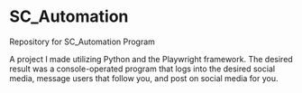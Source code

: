 # SC_Automation
Repository for SC_Automation Program


A project I made utilizing Python and the Playwright framework. The desired result was a console-operated program that logs into the desired social media, message users that follow you, and post on social media for you. 
